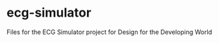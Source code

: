 ecg-simulator
=============

Files for the ECG Simulator project for Design for the Developing World